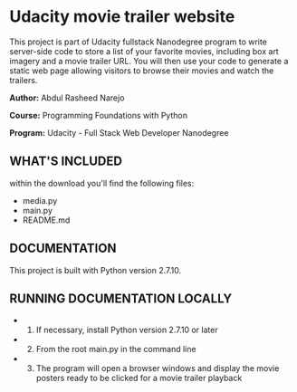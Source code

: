 # Udacity movie trailer website
This project is part of Udacity fullstack Nanodegree program to write server-side code to store a list of your favorite movies, including box art imagery and a movie trailer URL. You will then use your code to generate a static web page allowing visitors to browse their movies and watch the trailers.

**Author:**	Abdul Rasheed Narejo

**Course:**	Programming Foundations with Python

**Program:** Udacity - Full Stack Web Developer Nanodegree

## WHAT'S INCLUDED
within the download you'll find the following files:
- media.py
- main.py
- README.md

## DOCUMENTATION
This project is built with Python version 2.7.10.

## RUNNING DOCUMENTATION LOCALLY
- 1. If necessary, install Python version 2.7.10 or later
- 2. From the root main.py in the command line
- 3. The program will open a browser windows and display the movie posters ready to be clicked for a movie trailer playback
